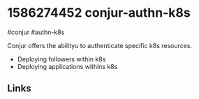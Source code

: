 # 1586274452 conjur-authn-k8s
#conjur #authn-k8s

Conjur offers the abilityu to authenticate specific k8s resources.
- Deploying followers within k8s
- Deploying applications withins k8s

## Links
